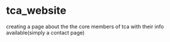 # tca_website
creating a page about the the core members of tca with their info available(simply a contact page)
